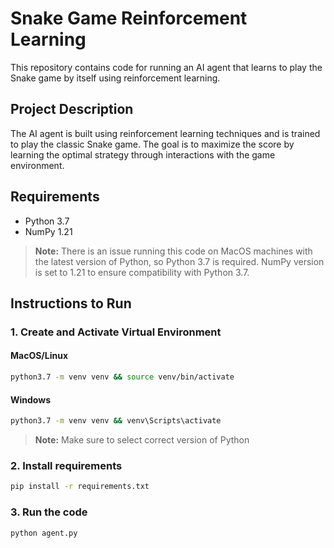 # Snake Game Reinforcement Learning

This repository contains code for running an AI agent that learns to play the Snake game by itself using reinforcement learning.

## Project Description

The AI agent is built using reinforcement learning techniques and is trained to play the classic Snake game. The goal is to maximize the score by learning the optimal strategy through interactions with the game environment.

## Requirements

- Python 3.7
- NumPy 1.21

> **Note:** There is an issue running this code on MacOS machines with the latest version of Python, so Python 3.7 is required. NumPy version is set to 1.21 to ensure compatibility with Python 3.7.

## Instructions to Run

### 1. Create and Activate Virtual Environment

#### MacOS/Linux
```bash
python3.7 -m venv venv && source venv/bin/activate
```
#### Windows
```bash
python3.7 -m venv venv && venv\Scripts\activate
```

> **Note:** Make sure to select correct version of Python

### 2. Install requirements
```bash
pip install -r requirements.txt
```

### 3. Run the code
```bash
python agent.py
```